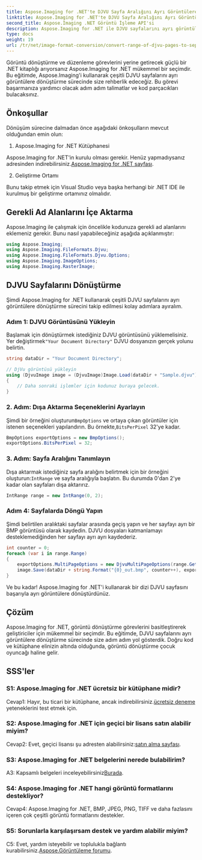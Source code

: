 ```yaml
---
title: Aspose.Imaging for .NET'te DJVU Sayfa Aralığını Ayrı Görüntülere Dönüştürün
linktitle: Aspose.Imaging for .NET'te DJVU Sayfa Aralığını Ayrı Görüntülere Dönüştürün
second_title: Aspose.Imaging .NET Görüntü İşleme API'si
description: Aspose.Imaging for .NET ile DJVU sayfalarını ayrı görüntülere nasıl dönüştürebileceğinizi keşfedin. Adım adım kılavuz, kod örnekleri ve SSS sağlandı.
type: docs
weight: 19
url: /tr/net/image-format-conversion/convert-range-of-djvu-pages-to-separate-images/
---
```

Görüntü dönüştürme ve düzenleme görevlerini yerine getirecek güçlü bir .NET kitaplığı arıyorsanız Aspose.Imaging for .NET mükemmel bir seçimdir. Bu eğitimde, Aspose.Imaging'i kullanarak çeşitli DJVU sayfalarını ayrı görüntülere dönüştürme sürecinde size rehberlik edeceğiz. Bu görevi başarmanıza yardımcı olacak adım adım talimatlar ve kod parçacıkları bulacaksınız.

## Önkoşullar

Dönüşüm sürecine dalmadan önce aşağıdaki önkoşulların mevcut olduğundan emin olun:

1. Aspose.Imaging for .NET Kütüphanesi

 Aspose.Imaging for .NET'in kurulu olması gerekir. Henüz yapmadıysanız adresinden indirebilirsiniz.[Aspose.Imaging for .NET sayfası](https://releases.aspose.com/imaging/net/).

2. Geliştirme Ortamı

Bunu takip etmek için Visual Studio veya başka herhangi bir .NET IDE ile kurulmuş bir geliştirme ortamınız olmalıdır.

## Gerekli Ad Alanlarını İçe Aktarma

Aspose.Imaging ile çalışmak için öncelikle kodunuza gerekli ad alanlarını eklemeniz gerekir. Bunu nasıl yapabileceğiniz aşağıda açıklanmıştır:

```csharp
using Aspose.Imaging;
using Aspose.Imaging.FileFormats.Djvu;
using Aspose.Imaging.FileFormats.Djvu.Options;
using Aspose.Imaging.ImageOptions;
using Aspose.Imaging.RasterImage;
```

## DJVU Sayfalarını Dönüştürme

Şimdi Aspose.Imaging for .NET kullanarak çeşitli DJVU sayfalarını ayrı görüntülere dönüştürme sürecini takip edilmesi kolay adımlara ayıralım.

### Adım 1: DJVU Görüntüsünü Yükleyin

 Başlamak için dönüştürmek istediğiniz DJVU görüntüsünü yüklemelisiniz. Yer değiştirmek`"Your Document Directory"` DJVU dosyanızın gerçek yolunu belirtin.

```csharp
string dataDir = "Your Document Directory";

// DjVu görüntüsü yükleyin
using (DjvuImage image = (DjvuImage)Image.Load(dataDir + "Sample.djvu"))
{
    // Daha sonraki işlemler için kodunuz buraya gelecek.
}
```

### 2. Adım: Dışa Aktarma Seçeneklerini Ayarlayın

Şimdi bir örneğini oluşturun`BmpOptions` ve ortaya çıkan görüntüler için istenen seçenekleri yapılandırın. Bu örnekte,`BitsPerPixel` 32'ye kadar.

```csharp
BmpOptions exportOptions = new BmpOptions();
exportOptions.BitsPerPixel = 32;
```

### 3. Adım: Sayfa Aralığını Tanımlayın

 Dışa aktarmak istediğiniz sayfa aralığını belirtmek için bir örneğini oluşturun:`IntRange` ve sayfa aralığıyla başlatın. Bu durumda 0'dan 2'ye kadar olan sayfaları dışa aktarırız.

```csharp
IntRange range = new IntRange(0, 2);
```

### Adım 4: Sayfalarda Döngü Yapın

Şimdi belirtilen aralıktaki sayfalar arasında geçiş yapın ve her sayfayı ayrı bir BMP görüntüsü olarak kaydedin. DJVU dosyaları katmanlamayı desteklemediğinden her sayfayı ayrı ayrı kaydederiz.

```csharp
int counter = 0;
foreach (var i in range.Range)
{
    exportOptions.MultiPageOptions = new DjvuMultiPageOptions(range.GetArrayOneItemFromIndex(counter));
    image.Save(dataDir + string.Format("{0}_out.bmp", counter++), exportOptions);
}
```

Ve bu kadar! Aspose.Imaging for .NET'i kullanarak bir dizi DJVU sayfasını başarıyla ayrı görüntülere dönüştürdünüz.

## Çözüm

Aspose.Imaging for .NET, görüntü dönüştürme görevlerini basitleştirerek geliştiriciler için mükemmel bir seçimdir. Bu eğitimde, DJVU sayfalarını ayrı görüntülere dönüştürme sürecinde size adım adım yol gösterdik. Doğru kod ve kütüphane elinizin altında olduğunda, görüntü dönüştürme çocuk oyuncağı haline gelir.

## SSS'ler

### S1: Aspose.Imaging for .NET ücretsiz bir kütüphane midir?

 Cevap1: Hayır, bu ticari bir kütüphane, ancak indirebilirsiniz.[ücretsiz deneme](https://releases.aspose.com/) yeteneklerini test etmek için.

### S2: Aspose.Imaging for .NET için geçici bir lisans satın alabilir miyim?

 Cevap2: Evet, geçici lisansı şu adresten alabilirsiniz:[satın alma sayfası](https://purchase.aspose.com/temporary-license/).

### S3: Aspose.Imaging for .NET belgelerini nerede bulabilirim?

 A3: Kapsamlı belgeleri inceleyebilirsiniz[Burada](https://reference.aspose.com/imaging/net/).

### S4: Aspose.Imaging for .NET hangi görüntü formatlarını destekliyor?

Cevap4: Aspose.Imaging for .NET, BMP, JPEG, PNG, TIFF ve daha fazlasını içeren çok çeşitli görüntü formatlarını destekler.

### S5: Sorunlarla karşılaşırsam destek ve yardım alabilir miyim?

 C5: Evet, yardım isteyebilir ve toplulukla bağlantı kurabilirsiniz.[Aspose.Görüntüleme forumu](https://forum.aspose.com/).